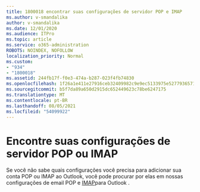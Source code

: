 ```yaml
---
title: 1800018 encontrar suas configurações de servidor POP e IMAP
ms.author: v-smandalika
author: v-smandalika
ms.date: 12/01/2020
ms.audience: ITPro
ms.topic: article
ms.service: o365-administration
ROBOTS: NOINDEX, NOFOLLOW
localization_priority: Normal
ms.custom:
- "934"
- "1800018"
ms.assetid: 244fb17f-f0e3-474a-b287-023f4fb74830
ms.openlocfilehash: 1f26a1e411e27916ceb32409982c9e9ec5133975e527793657160b598f7da892
ms.sourcegitcommit: b5f7da89a650d2915dc652449623c78be6247175
ms.translationtype: MT
ms.contentlocale: pt-BR
ms.lasthandoff: 08/05/2021
ms.locfileid: "54099922"
---
```

# <a name="find-your-pop-or-imap-server-settings"></a>Encontre suas configurações de servidor POP ou IMAP

Se você não sabe quais configurações você precisa para adicionar sua conta POP ou IMAP ao Outlook, você pode procurar por elas em nossas configurações de email POP e [IMAP](https://support.office.com/article/8361e398-8af4-4e97-b147-6c6c4ac95353.aspx)para Outlook .
  
 